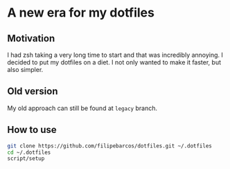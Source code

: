 # A new era for my dotfiles


## Motivation

I had zsh taking a very long time to start and that was incredibly annoying. I
decided to put my dotfiles on a diet. I not only wanted to make it faster, but
also simpler.

## Old version

My old approach can still be found at `legacy` branch.

## How to use

```sh
git clone https://github.com/filipebarcos/dotfiles.git ~/.dotfiles
cd ~/.dotfiles
script/setup
```
